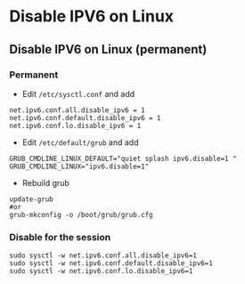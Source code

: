 # Disable IPV6 on Linux

## Disable IPV6 on Linux \(permanent\)

### Permanent

* Edit `/etc/sysctl.conf` and add 

```text
net.ipv6.conf.all.disable_ipv6 = 1
net.ipv6.conf.default.disable_ipv6 = 1
net.ipv6.conf.lo.disable_ipv6 = 1
```

* Edit `/etc/default/grub` and add

```text
GRUB_CMDLINE_LINUX_DEFAULT="quiet splash ipv6.disable=1 "
GRUB_CMDLINE_LINUX="ipv6.disable=1"
```

* Rebuild grub 

```text
update-grub
#or
grub-mkconfig -o /boot/grub/grub.cfg 
```

### Disable for the session

```text
sudo sysctl -w net.ipv6.conf.all.disable_ipv6=1
sudo sysctl -w net.ipv6.conf.default.disable_ipv6=1
sudo sysctl -w net.ipv6.conf.lo.disable_ipv6=1
```

